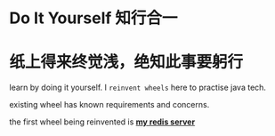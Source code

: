 # Do It Yourself 知行合一
纸上得来终觉浅，绝知此事要躬行
===========================

learn by doing it yourself.  I `reinvent wheels` here to practise java tech.

existing wheel has known requirements and concerns.

the first wheel being reinvented is  **[my redis server](./myRedis)**
